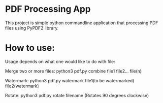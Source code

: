 # PDF Processing App
This project is simple python commandline application that processing PDF files using PyPDF2 library. 

# How to use:
Usage depends on what one would like to do with file: 

Merge two or more files: python3 pdf.py combine file1 file2... file(n)

Watermark: python3 pdf.py watermark file1(to be watermarked) file2(watermark)

Rotate: python3 pdf.py rotate filename (Rotates 90 degrees clockwise)
